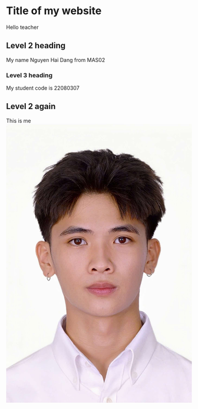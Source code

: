 # Title of my website
Hello teacher
## Level 2 heading
My name Nguyen Hai Dang from MAS02

### Level 3 heading

My student code is 22080307

## Level 2 again
This is me 
![](image/hello.jpg) 
